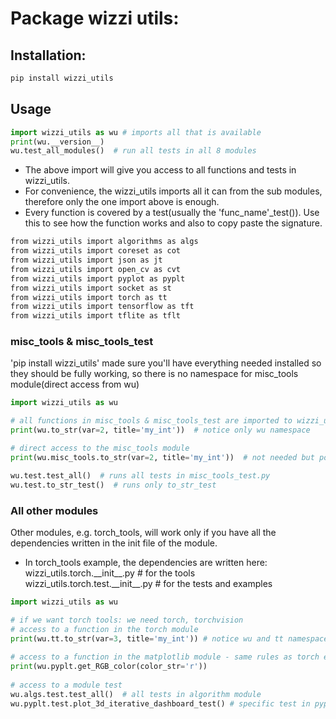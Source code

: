 # Package wizzi utils:  
## Installation: 
```bash
pip install wizzi_utils 
```
## Usage
```python
import wizzi_utils as wu # imports all that is available
print(wu.__version__) 
wu.test_all_modules()  # run all tests in all 8 modules
```
* The above import will give you access to all functions and tests in wizzi_utils.<br/>
* For convenience, the wizzi_utils imports all it can from the sub modules, therefore
only the one import above is enough.
* Every function is covered by a test(usually the 'func_name'_test()). Use this to see how the 
function works and also to copy paste the signature.
```markdown
from wizzi_utils import algorithms as algs
from wizzi_utils import coreset as cot
from wizzi_utils import json as jt
from wizzi_utils import open_cv as cvt
from wizzi_utils import pyplot as pyplt
from wizzi_utils import socket as st
from wizzi_utils import torch as tt
from wizzi_utils import tensorflow as tft
from wizzi_utils import tflite as tflt
```

###  misc_tools & misc_tools_test
'pip install wizzi_utils' made sure you'll have everything needed installed so they should be fully working,
so there is no namespace for misc_tools module(direct access from wu)<br/>
```python
import wizzi_utils as wu

# all functions in misc_tools & misc_tools_test are imported to wizzi_utils
print(wu.to_str(var=2, title='my_int'))  # notice only wu namespace

# direct access to the misc_tools module  
print(wu.misc_tools.to_str(var=2, title='my_int'))  # not needed but possible

wu.test.test_all()  # runs all tests in misc_tools_test.py
wu.test.to_str_test()  # runs only to_str_test
```

### All other modules
Other modules, e.g. torch_tools, will work only if you have all the dependencies written in the init file of the module.  
* In torch_tools example, the dependencies are written here:  
wizzi_utils.torch.\_\_init__.py # for the tools  
wizzi_utils.torch.test.\_\_init__.py # for the tests and examples  

```python
import wizzi_utils as wu

# if we want torch tools: we need torch, torchvision  
# access to a function in the torch module  
print(wu.tt.to_str(var=3, title='my_int')) # notice wu and tt namespaces. tt for torch tools
  
# access to a function in the matplotlib module - same rules as torch example above  
print(wu.pyplt.get_RGB_color(color_str='r'))
  
# access to a module test  
wu.algs.test.test_all()  # all tests in algorithm module
wu.pyplt.test.plot_3d_iterative_dashboard_test() # specific test in pyplot module
```  
      
      
    